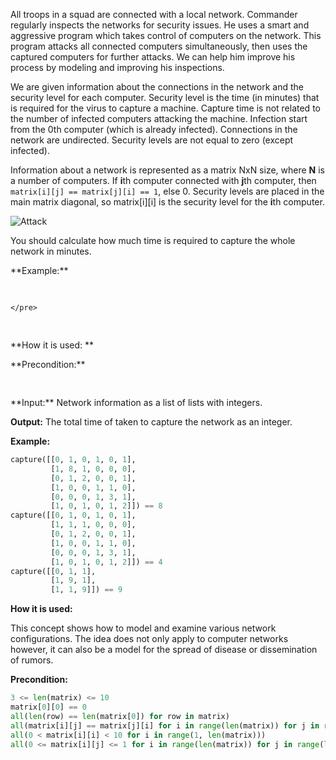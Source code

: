 All troops in a squad are connected with a local network. 
Commander regularly inspects the networks for security issues.
He uses a smart and aggressive program which takes control of computers on the network.
This program attacks all connected computers simultaneously, then uses the captured computers for further attacks.
We can help him improve his process by modeling and improving his inspections.

We are given information about the connections in the network and the security level for each computer.
Security level is the time (in minutes) that is required for the virus to capture a machine.
Capture time is not related to the number of infected computers attacking the machine.
Infection start from the 0th computer (which is already infected).
Connections in the network are undirected. Security levels are not equal to zero (except infected).

Information about a network is represented as a matrix NxN size, where  **N** is a number of computers.
If **i**th computer connected with **j**th computer, then `matrix[i][j] == matrix[j][i] == 1`, else 0.
Security levels are placed in the main matrix diagonal, so matrix[i][i] is the security level for the **i**th computer.

![Attack](attack.svg)

You should calculate how much time is required to capture the whole network in minutes.



<div class="for_info_only">
    <p>
        **Example:**
    </p>
    <pre class="brush: python">

    </pre>
</div>

<p class="for_info_only">
    **How it is used: **
    
</p>

<p>
    **Precondition:**
    <pre>

</pre>
</p>
**Input:** Network information as a list of lists with integers. 

**Output:** The total time of taken to capture the network as an integer.

**Example:**

```python
capture([[0, 1, 0, 1, 0, 1],
         [1, 8, 1, 0, 0, 0],
         [0, 1, 2, 0, 0, 1],
         [1, 0, 0, 1, 1, 0],
         [0, 0, 0, 1, 3, 1],
         [1, 0, 1, 0, 1, 2]]) == 8
capture([[0, 1, 0, 1, 0, 1],
         [1, 1, 1, 0, 0, 0],
         [0, 1, 2, 0, 0, 1],
         [1, 0, 0, 1, 1, 0],
         [0, 0, 0, 1, 3, 1],
         [1, 0, 1, 0, 1, 2]]) == 4
capture([[0, 1, 1],
         [1, 9, 1],
         [1, 1, 9]]) == 9
```
**How it is used:**

This concept shows how to model and examine various network configurations.
The idea does not only apply to computer networks however,
it can also be a model for the spread of disease or dissemination of rumors.

**Precondition:**
```python
3 <= len(matrix) <= 10
matrix[0][0] == 0
all(len(row) == len(matrix[0]) for row in matrix)
all(matrix[i][j] == matrix[j][i] for i in range(len(matrix)) for j in range(len(matrix)))
all(0 < matrix[i][i] < 10 for i in range(1, len(matrix)))
all(0 <= matrix[i][j] <= 1 for i in range(len(matrix)) for j in range(len(matrix)) if i != j)
```
